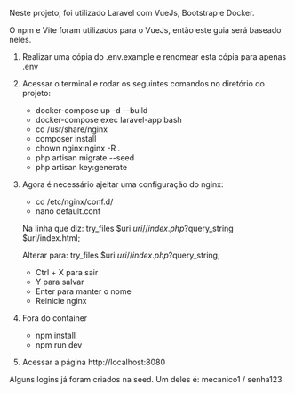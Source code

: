 Neste projeto, foi utilizado Laravel com VueJs, Bootstrap e Docker.

O npm e Vite foram utilizados para o VueJs, então este guia será baseado neles.


1. Realizar uma cópia do .env.example e renomear esta cópia para apenas .env

2. Acessar o terminal e rodar os seguintes comandos no diretório do projeto: 
    - docker-compose up -d --build
    - docker-compose exec laravel-app bash
    - cd /usr/share/nginx
    - composer install
    - chown nginx:nginx -R .
    - php artisan migrate --seed
    - php artisan key:generate

3. Agora é necessário ajeitar uma configuração do nginx:
    - cd /etc/nginx/conf.d/
    - nano default.conf

    Na linha que diz: 
        try_files $uri $uri/ /index.php?$query_string $uri/index.html;

    Alterar para:
        try_files $uri $uri/ /index.php?$query_string;

    - Ctrl + X para sair
    - Y para salvar
    - Enter para manter o nome
    - Reinicie nginx

4. Fora do container
    - npm install
    - npm run dev

3. Acessar a página http://localhost:8080

Alguns logins já foram criados na seed. Um deles é: 
    mecanico1 / senha123